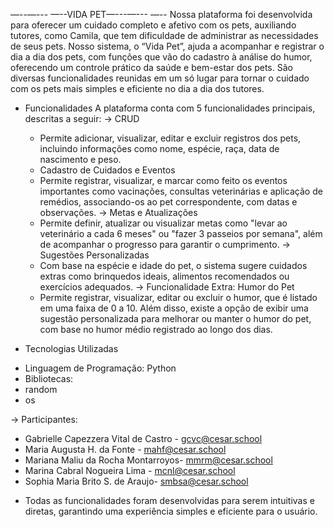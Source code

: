 —--—--- —--VIDA PET—---—--- —--
Nossa plataforma foi desenvolvida para oferecer um cuidado completo e afetivo com os pets, auxiliando tutores, como Camila, que tem dificuldade de administrar as necessidades de seus pets. Nosso sistema, o “Vida Pet”, ajuda a acompanhar e registrar o dia a dia dos pets, com funções que vão do cadastro à análise do humor, oferecendo um controle prático da saúde e bem-estar dos pets. São diversas funcionalidades reunidas em um só lugar para tornar o cuidado com os pets mais simples e eficiente no dia a dia dos tutores.


* Funcionalidades
A plataforma conta com 5 funcionalidades principais, descritas a seguir:
-> CRUD
   - Permite adicionar, visualizar, editar e excluir registros dos pets, incluindo informações como nome, espécie, raça, data de nascimento e peso.
   - Cadastro de Cuidados e Eventos
   - Permite registrar, visualizar, e marcar como feito os eventos importantes como vacinações, consultas veterinárias e aplicação de remédios, associando-os ao pet correspondente, com 
     datas e observações.
   -> Metas e Atualizações
    - Permite definir, atualizar ou visualizar metas como "levar ao veterinário a cada 6 meses" ou "fazer 3 passeios por semana", além de acompanhar o progresso para garantir o 
      cumprimento.
 -> Sugestões Personalizadas
    - Com base na espécie e idade do pet, o sistema sugere cuidados extras como brinquedos ideais, alimentos recomendados ou exercícios adequados.
-> Funcionalidade Extra: Humor do Pet
     - Permite registrar, visualizar, editar ou excluir o humor, que é listado em uma faixa de 0 a 10. Além disso, existe a opção de exibir uma sugestão personalizada para melhorar ou 
       manter o humor do pet, com base no humor médio registrado ao longo dos dias. 


* Tecnologias Utilizadas
- Linguagem de Programação: Python
- Bibliotecas:
- random
- os


-> Participantes:
- Gabrielle Capezzera Vital de Castro - gcvc@cesar.school
- Maria Augusta H. da Fonte - mahf@cesar.school
- Mariana Maliu da Rocha Montarroyos- mmrm@cesar.school
- Marina Cabral Nogueira Lima - mcnl@cesar.school
- Sophia Maria Brito S. de Araujo- smbsa@cesar.school

* Todas as funcionalidades foram desenvolvidas para serem intuitivas e diretas, garantindo uma experiência simples e eficiente para o usuário.
